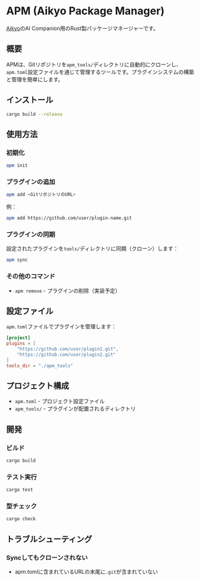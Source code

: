# APM (Aikyo Package Manager)

[Aikyo](https://github.com/marukun712/aikyo)のAI Companion用のRust製パッケージマネージャーです。

## 概要

APMは、Gitリポジトリを`apm_tools/`ディレクトリに自動的にクローンし、`apm.toml`設定ファイルを通じて管理するツールです。プラグインシステムの構築と管理を簡単にします。

## インストール

```bash
cargo build --release
```

## 使用方法

### 初期化

```bash
apm init
```

### プラグインの追加

```bash
apm add <GitリポジトリのURL>
```

例：
```bash
apm add https://github.com/user/plugin-name.git
```

### プラグインの同期

設定されたプラグインを`tools/`ディレクトリに同期（クローン）します：

```bash
apm sync
```

### その他のコマンド

- `apm remove` - プラグインの削除（実装予定）

## 設定ファイル

`apm.toml`ファイルでプラグインを管理します：

```toml
[project]
plugins = [
    "https://github.com/user/plugin1.git",
    "https://github.com/user/plugin2.git"
]
tools_dir = "./apm_tools"
```

## プロジェクト構成
- `apm.toml` - プロジェクト設定ファイル
- `apm_tools/` - プラグインが配置されるディレクトリ

## 開発

### ビルド

```bash
cargo build
```

### テスト実行

```bash
cargo test
```

### 型チェック

```bash
cargo check
```

## トラブルシューティング
### Syncしてもクローンされない
- apm.tomlに含まれているURLの末尾に`.git`が含まれていない